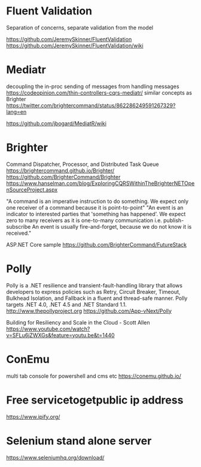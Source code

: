 

# Fluent Validation

Separation of concerns, separate validation from the model

https://github.com/JeremySkinner/FluentValidation
https://github.com/JeremySkinner/FluentValidation/wiki

# Mediatr

decoupling the in-proc sending of messages from handling messages
https://codeopinion.com/thin-controllers-cqrs-mediatr/
similar concepts as Brighter
https://twitter.com/brightercommand/status/862286249591267329?lang=en

https://github.com/jbogard/MediatR/wiki

# Brighter

Command Dispatcher, Processor, and Distributed Task Queue
https://brightercommand.github.io/Brighter/
https://github.com/BrighterCommand/Brighter
https://www.hanselman.com/blog/ExploringCQRSWithinTheBrighterNETOpenSourceProject.aspx

"A command is an imperative instruction to do something. We expect only one receiver of a command because it is point-to-point"
"An event is an indicator to interested parties that 'something has happened'. We expect zero to many receivers as it is one-to-many communication i.e. publish-subscribe
An event is usually fire-and-forget, because we do not know it is received."

ASP.NET Core sample
https://github.com/BrighterCommand/FutureStack

# Polly

Polly is a .NET resilience and transient-fault-handling library that allows developers to express policies such as Retry, Circuit Breaker, Timeout, Bulkhead Isolation, and Fallback in a fluent and thread-safe manner. Polly targets .NET 4.0, .NET 4.5 and .NET Standard 1.1. 
http://www.thepollyproject.org
https://github.com/App-vNext/Polly

Building for Resiliency and Scale in the Cloud - Scott Allen
https://www.youtube.com/watch?v=SFLu6jZWXGs&feature=youtu.be&t=1440

# ConEmu
multi tab console for powershell and cms etc
https://conemu.github.io/

# Free servicetogetpublic ip address

https://www.ipify.org/


# Selenium stand alone server

https://www.seleniumhq.org/download/